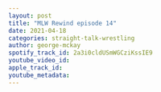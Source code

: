 ```yaml
---
layout: post
title: "MLW Rewind episode 14"
date: 2021-04-18
categories: straight-talk-wrestling
author: george-mckay
spotify_track_id: 2a3i0cldUSmWGCziKssIE9
youtube_video_id: 
apple_track_id: 
youtube_metadata: 
---
```

